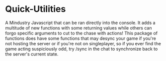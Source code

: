# Quick-Utilities
A Mindustry Javascript that can be ran directly into the console. It adds a multitude of new functions with some returning values while others can forgo specific arguments to cut to the chase with actions! This package of functions does have some functions that may desync your game if you're not hosting the server or if you're not on singleplayer, so if you ever find the game acting suspiciously odd, try /sync in the chat to synchronize back to the server's current state.
